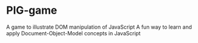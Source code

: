 # PIG-game
A game to illustrate DOM manipulation of JavaScript
A fun way to learn and apply Document-Object-Model concepts in JavaScript
